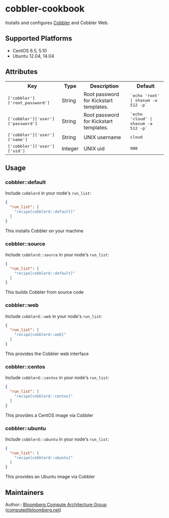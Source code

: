 cobbler-cookbook
================

Installs and configures [Cobbler][1] and Cobbler Web.

## Supported Platforms
- CentOS 6.5, 5.10
- Ubuntu 12.04, 14.04

## Attributes

<table>
  <tr>
    <th>Key</th>
    <th>Type</th>
    <th>Description</th>
    <th>Default</th>
  </tr>
  <tr>
    <td><tt>['cobbler']['root_password']</tt></td>
    <td>String</td>
    <td>Root password for Kickstart templates.</td>
    <td><tt>`echo 'root' | shasum -a 512 -p`</tt></td>
  </tr>
  <tr>
    <td><tt>['cobbler']['user']['password']</tt></td>
    <td>String</td>
    <td>Root password for Kickstart templates.</td>
    <td><tt>`echo 'cloud' | shasum -a 512 -p`</tt></td>
  </tr>
  <tr>
    <td><tt>['cobbler']['user']['name']</tt></td>
    <td>String</td>
    <td>UNIX username</td>
    <td><tt>cloud</tt></td>
  </tr>
  <tr>
    <td><tt>['cobbler']['user']['uid']</tt></td>
    <td>Integer</td>
    <td>UNIX uid</td>
    <td><tt>900</tt></td>
  </tr>
</table>

## Usage

### cobbler::default

Include `cobblerd` in your node's `run_list`:

```json
{
  "run_list": [
    "recipe[cobblerd::default]"
  ]
}
```

This installs Cobbler on your machine

### cobbler::source

Include `cobblerd::source` in your node's `run_list`:

```json
{
  "run_list": [
    "recipe[cobblerd::default]"
  ]
}
```

This builds Cobbler from source code

### cobbler::web

Include `cobblerd::web` in your node's `run_list`:

```json
{
  "run_list": [
    "recipe[cobblerd::web]"
  ]
}
```

This provides the Cobbler web interface

### cobbler::centos

Include `cobblerd::centos` in your node's `run_list`:

```json
{
  "run_list": [
    "recipe[cobblerd::centos]"
  ]
}
```

This provides a CentOS image via Cobbler

### cobbler::ubuntu

Include `cobblerd::ubuntu` in your node's `run_list`:

```json
{
  "run_list": [
    "recipe[cobblerd::ubuntu]"
  ]
}
```

This provides an Ubuntu image via Cobbler

## Maintainers

Author:: [Bloomberg Compute Architecture Group][2] (<compute@bloomberg.net>)

[1]: http://www.cobblerd.org
[2]: http://www.bloomberglabs.com/compute-architecture/
